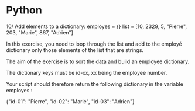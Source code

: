 # Python

10/ Add elements to a dictionary: employes = {} list = [10, 2329, 5, "Pierre", 203, "Marie", 867, "Adrien"]

In this exercise, you need to loop through the list and add to the employé dictionary only those elements of the list that are strings.

The aim of the exercise is to sort the data and build an employee dictionary.

The dictionary keys must be id-xx, xx being the employee number.

Your script should therefore return the following dictionary in the variable employes :

{"id-01": "Pierre", "id-02": "Marie", "id-03": "Adrien"}
